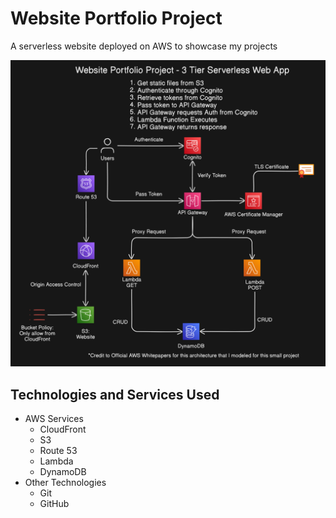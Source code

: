 # Website Portfolio Project

A serverless website deployed on AWS to showcase my projects

![Project Design](src/assets/project3image.png)

## Technologies and Services Used

* AWS Services
    - CloudFront
    - S3
    - Route 53
    - Lambda
    - DynamoDB
* Other Technologies
    - Git
    - GitHub
    